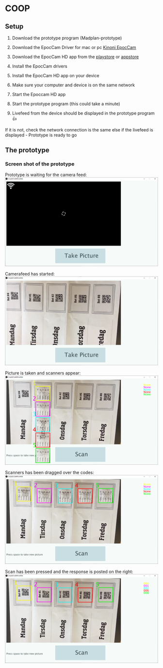 # COOP


## Setup

1. Download the prototype program (Madplan-prototype)

2. Download the EpocCam Driver for mac or pc [Kinoni EpocCam](https://www.kinoni.com/)

3. Download the EpocCam HD app from the [playstore](https://play.google.com/store/apps/details?id=com.kinoni.webcampro) or [appstore](https://apps.apple.com/cz/app/epoccam-hd-webcam-for-mac-pc/id435355256)




4. Install the EpocCam drivers

5. Install the EpocCam HD app on your device

6. Make sure your computer and device is on the same network

7. Start the Epoccam HD app

8. Start the prototype program (this could take a minute)

9. Livefeed from the device should be displayed in the prototype program :+1:

If it is not, check the network connection is the same else if the livefeed is displayed - Prototype is ready to go

## The prototype

### Screen shot of the prototype

Prototype is waiting for the camera feed:
![Image of Prototype](https://github.com/AllOffDK/COOP/blob/master/img/Coop-prototype-1.PNG)

Camerafeed has started:
![Image of Prototype](https://github.com/AllOffDK/COOP/blob/master/img/Coop-prototype-2.PNG)

Picture is taken and scanners appear:
![Image of Prototype](https://github.com/AllOffDK/COOP/blob/master/img/Coop-prototype-3.PNG)

Scanners has been dragged over the codes:
![Image of Prototype](https://github.com/AllOffDK/COOP/blob/master/img/Coop-prototype-4.PNG)

Scan has been pressed and the response is posted on the right:
![Image of Prototype](https://github.com/AllOffDK/COOP/blob/master/img/Coop-prototype-5.PNG)



